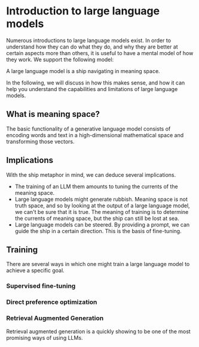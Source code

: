 # Introduction to large language models

Numerous introductions to large language models exist. 
In order to understand how they can do what they do, and why they are better at certain aspects more than others, it is useful to have a mental model of how they work.
We support the following model:

A large language model is a ship navigating in meaning space.

In the following, we will discuss in how this makes sense, and how it can help you understand the capabilities and limitations of large language models.

## What is meaning space?

The basic functionality of a generative language model consists of encoding words and text in a high-dimensional mathematical space and transforming those vectors.

## Implications

With the ship metaphor in mind, we can deduce several implications. 

* The training of an LLM them amounts to tuning the currents of the meaning space.
* Large language models might generate rubbish. Meaning space is not truth space, and so by looking at the output of a large language model, we can't be sure that it is true. The meaning of training is to determine the currents of meaning space, but the ship can still be lost at sea.
* Large language models can be steered. By providing a prompt, we can guide the ship in a certain direction. This is the basis of fine-tuning.

## Training

There are several ways in which one might train a large language model to achieve a specific goal.

### Supervised fine-tuning

### Direct preference optimization

### Retrieval Augmented Generation

Retrieval augmented generation is a quickly showing to be one of the most promising ways of using LLMs.